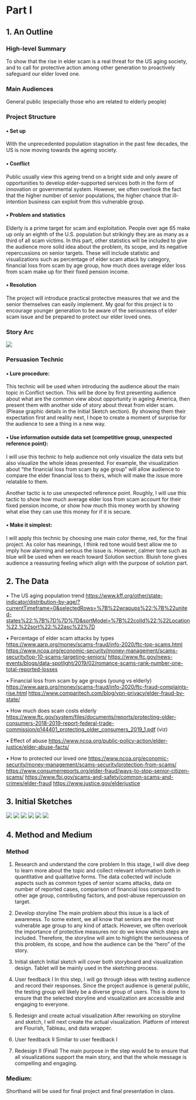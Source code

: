 # Part I

## 1. An Outline

###	High-level Summary
To show that the rise in elder scam is a real threat for the US aging society, and to call for protective action among other generation to proactively safeguard our elder loved one. 

###	Main Audiences
General public (especially those who are related to elderly people)

### Project Structure
#### •	  Set up
With the unprecedented population stagnation in the past few decades, the US is now moving towards the ageing society.

#### •	  Conflict
Public usually view this ageing trend on a bright side and only aware of opportunities to develop elder-supported services both in the form of innovation or governmental system. However, we often overlook the fact that the higher number of senior populations, the higher chance that ill-intention business can exploit from this vulnerable group. 

#### •	  Problem and statistics
Elderly is a prime target for scam and exploitation. People over age 65 make up only an eighth of the U.S. population but strikingly they are as many as a third of all scam victims. In this part, other statistics will be included to give the audience more solid idea about the problem, its scope, and its negative repercussions on senior targets. These will include statistic and visualizations such as percentage of elder scam attack by category, financial loss from scam by age group, how much does average elder loss from scam make up for their fixed pension income. 

#### •	  Resolution
The project will introduce practical protective measures that we and the senior themselves can easily implement. My goal for this project is to encourage younger generation to be aware of the seriousness of elder scam issue and be prepared to protect our elder loved ones. 

### Story Arc

![](/1.png)

### Persuasion Technic 
#### •		Lure procedure: 
This technic will be used when introducing the audience about the main topic in Conflict section. This will be done by first presenting audience about what are the common view about opportunity in ageing America, then present them with another side of story about threat from elder scam. (Please graphic details in the Initial Sketch section). By showing them their expectation first and reality next, I hope to create a moment of surprise for the audience to see a thing in a new way. 

#### •		Use information outside data set (competitive group, unexpected reference point): 
I will use this technic to help audience not only visualize the data sets but also visualize the whole ideas presented. For example, the visualization about “the financial loss from scam by age group” will allow audience to compare the elder financial loss to theirs, which will make the issue more relatable to them. 

Another tactic is to use unexpected reference point. Roughly, I will use this tactic to show how much average elder loss from scam account for their fixed pension income, or show how much this money worth by showing what else they can use this money for if it is secure. 

#### •		Make it simplest: 
I will apply this technic by choosing one main color theme, red, for the final project. As color has meanings, I think red tone would best allow me to imply how alarming and serious the issue is. However, calmer tone such as blue will be used when we reach toward Solution section. Bluish tone gives audience a reassuring feeling which align with the purpose of solution part. 


## 2. The Data

•		 The US aging population trend 
https://www.kff.org/other/state-indicator/distribution-by-age/?currentTimeframe=0&selectedRows=%7B%22wrapups%22:%7B%22united-states%22:%7B%7D%7D%7D&sortModel=%7B%22colId%22:%22Location%22,%22sort%22:%22asc%22%7D  

•		 Percentage of elder scam attacks by types 
https://www.aarp.org/money/scams-fraud/info-2020/ftc-top-scams.html
https://www.ncoa.org/economic-security/money-management/scams-security/top-10-scams-targeting-seniors/
https://www.ftc.gov/news-events/blogs/data-spotlight/2019/02/romance-scams-rank-number-one-total-reported-losses

•		 Financial loss from scam by age groups (young vs elderly) 
https://www.aarp.org/money/scams-fraud/info-2020/ftc-fraud-complaints-rise.html
https://www.comparitech.com/blog/vpn-privacy/elder-fraud-by-state/

•		 How much does scam costs elderly
https://www.ftc.gov/system/files/documents/reports/protecting-older-consumers-2018-2019-report-federal-trade-commission/p144401_protecting_older_consumers_2019_1.pdf (viz)

•		 Effect of abuse
https://www.ncoa.org/public-policy-action/elder-justice/elder-abuse-facts/

•		 How to protected our loved one
https://www.ncoa.org/economic-security/money-management/scams-security/protection-from-scams/
https://www.consumerreports.org/elder-fraud/ways-to-stop-senior-citizen-scams/
https://www.fbi.gov/scams-and-safety/common-scams-and-crimes/elder-fraud
https://www.justice.gov/elderjustice



## 3. Initial Sketches

![](/2.png)
![](/3.png)
![](/4.png)
![](/5.png)
![](/6.png)
![](/7.png)


## 4. Method and Medium

### Method

1.	Research and understand the core problem
In this stage, I will dive deep to learn more about the topic and collect relevant information both in quantitative and qualitative forms. The data collected will include aspects such as common types of senior scams attacks, data on number of reported cases, comparison of financial loss compared to other age group, contributing factors, and post-abuse repercussion on target. 

2.	Develop storyline 
The main problem about this issue is a lack of awareness. To some extent, we all know that seniors are the most vulnerable age group to any kind of attack.  However, we often overlook the importance of protective measures nor do we know which steps are included. Therefore, the storyline will aim to highlight the seriousness of this problem, its scope, and how the audience can be the “hero” of the story. 

3.	Initial sketch 
Initial sketch will cover both storyboard and visualization design.  Tablet will be mainly used in the sketching process.

4.	User feedback I
In this step, I will go through ideas with testing audience and record their responses. Since the project audience is general public, the testing group will likely be a diverse group of users. This is done to ensure that the selected storyline and visualization are accessible and engaging to everyone. 

5.	Redesign and create actual visualization
After reworking on storyline and sketch, I will next create the actual visualization. Platform of interest are Flourish, Tableau, and data wrapper. 

6.	User feedback II
Similar to user feedback I

7.	Redesign II (Final)
The main purpose in the step would be to ensure that all visualizations support the main story, and that the whole message is compelling and engaging. 

### Medium:
Shorthand will be used for final project and final presentation in class.

